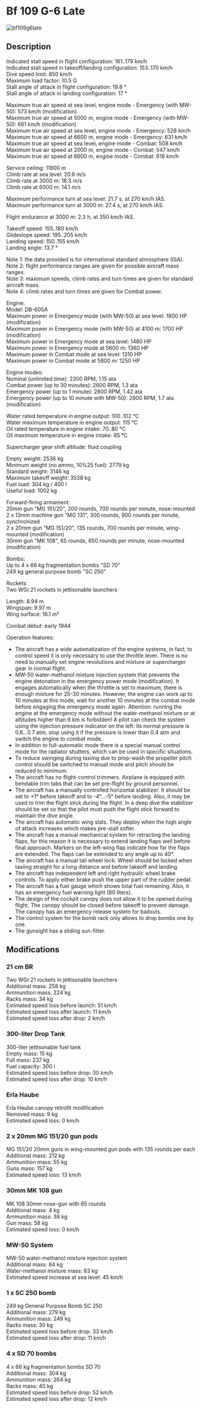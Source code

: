 # Bf 109 G-6 Late  
  
![bf109g6late](../images/bf109g6late.png)  
  
## Description  
  
Indicated stall speed in flight configuration: 161..179 km/h  
Indicated stall speed in takeoff/landing configuration: 153..170 km/h  
Dive speed limit: 850 km/h  
Maximum load factor: 10.5 G  
Stall angle of attack in flight configuration: 19.8 °  
Stall angle of attack in landing configuration: 17 °  
  
Maximum true air speed at sea level, engine mode - Emergency (with MW-50): 573 km/h (modification)  
Maximum true air speed at 5000 m, engine mode - Emergency (with MW-50): 661 km/h (modification)  
Maximum true air speed at sea level, engine mode - Emergency: 528 km/h  
Maximum true air speed at 6600 m, engine mode - Emergency: 631 km/h  
Maximum true air speed at sea level, engine mode - Combat: 508 km/h  
Maximum true air speed at 2000 m, engine mode - Combat: 547 km/h  
Maximum true air speed at 6600 m, engine mode - Combat: 618 km/h  
  
Service ceiling: 11800 m  
Climb rate at sea level: 20.6 m/s  
Climb rate at 3000 m: 18.3 m/s  
Climb rate at 6000 m: 14.1 m/s  
  
Maximum performance turn at sea level: 21.7 s, at 270 km/h IAS.  
Maximum performance turn at 3000 m: 27.4 s, at 270 km/h IAS.  
  
Flight endurance at 3000 m: 2.3 h, at 350 km/h IAS.  
  
Takeoff speed: 155..180 km/h  
Glideslope speed: 195..205 km/h  
Landing speed: 150..155 km/h  
Landing angle: 13.7 °  
  
Note 1: the data provided is for international standard atmosphere (ISA).  
Note 2: flight performance ranges are given for possible aircraft mass ranges.  
Note 3: maximum speeds, climb rates and turn times are given for standard aircraft mass.  
Note 4: climb rates and turn times are given for Combat power.  
  
Engine:  
Model: DB-605A  
Maximum power in Emergency mode (with MW-50) at sea level: 1800 HP (modification)  
Maximum power in Emergency mode (with MW-50) at 4100 m: 1700 HP (modification)  
Maximum power in Emergency mode at sea level: 1480 HP  
Maximum power in Emergency mode at 5600 m: 1360 HP  
Maximum power in Combat mode at sea level: 1310 HP  
Maximum power in Combat mode at 5800 m: 1250 HP  
  
Engine modes:  
Nominal (unlimited time): 2300 RPM, 1.15 ata  
Combat power (up to 30 minutes): 2600 RPM, 1.3 ata  
Emergency power (up to 1 minute): 2800 RPM, 1.42 ata  
Emergency power (up to 10 minute with MW-50): 2800 RPM, 1.7 ata (modification)  
  
Water rated temperature in engine output: 100..102 °C  
Water maximum temperature in engine output: 115 °C  
Oil rated temperature in engine intake: 70..80 °C  
Oil maximum temperature in engine intake: 85 °C  
  
Supercharger gear shift altitude: fluid coupling   
  
Empty weight: 2536 kg  
Minimum weight (no ammo, 10%25 fuel): 2779 kg  
Standard weight: 3146 kg  
Maximum takeoff weight: 3538 kg  
Fuel load: 304 kg / 400 l  
Useful load: 1002 kg  
  
Forward-firing armament:  
20mm gun "MG 151/20", 200 rounds, 700 rounds per minute, nose-mounted  
2 x 13mm machine gun "MG 131", 300 rounds, 900 rounds per minute, synchronized  
2 x 20mm gun "MG 151/20", 135 rounds, 700 rounds per minute, wing-mounted (modification)  
30mm gun "MK 108", 65 rounds, 650 rounds per minute, nose-mounted (modification)  
  
Bombs:  
Up to 4 x 66 kg fragmentation bombs "SD 70"  
249 kg general purpose bomb "SC 250"  
  
Rockets:  
Two WGr.21 rockets in jettisonable launchers  
  
Length: 8.94 m  
Wingspan: 9.97 m  
Wing surface: 16.1 m²  
  
Combat debut: early 1944  
  
Operation features:  
- The aircraft has a wide automatization of the engine systems, in fact, to control speed it is only necessary to use the throttle lever. There is no need to manually set engine revolutions and mixture or supercharger gear in normal flight.  
- MW-50 water-methanol mixture injection system that prevents the engine detonation in the emergency power mode (modification). It engages automatically when the throttle is set to maximum, there is enough mixture for 25-30 minutes. However, the engine can work up to 10 minutes at this mode, wait for another 10 minutes at the combat mode before engaging the emergency mode again. Attention: running the engine at the emergency mode without the water-methanol mixture or at altitudes higher than 6 km is forbidden! A pilot can check the system using the injection pressure indicator on the left: its normal pressure is 0.6...0.7 atm, stop using it if the pressure is lower than 0.4 atm and switch the engine to combat mode.  
- In addition to full-automatic mode there is a special manual control mode for the radiator shutters, which can be used in specific situations.  
- To reduce swinging during taxiing due to prop-wash the propeller pitch control should be switched to manual mode and pitch should be reduced to minimum.  
- The aircraft has no flight-control trimmers. Airplane is equipped with bendable trim tabs that can be set pre-flight by ground personnel.  
- The aircraft has a manually controlled horizontal stabilizer. It should be set to +1° before takeoff and to -4°...-5° before landing. Also, it may be used to trim the flight stick during the flight. In a deep dive the stabilizer should be set so that the pilot must push the flight stick forward to maintain the dive angle.  
- The aircraft has automatic wing slats. They deploy when the high angle of attack increases which makes pre-stall softer.  
- The aircraft has a manual mechanical system for retracting the landing flaps, for this reason it is necessary to extend landing flaps well before final approach. Markers on the left-wing flap indicate how far the flaps are extended. The flaps can be extended to any angle up to 40°.  
- The aircraft has a manual tail wheel lock. Wheel should be locked when taxiing straight for a long distance and before takeoff and landing.  
- The aircraft has independent left and right hydraulic wheel brake controls. To apply either brake push the upper part of the rudder pedal.  
- The aircraft has a fuel gauge which shows total fuel remaining. Also, it has an emergency fuel warning light (80 liters).  
- The design of the cockpit canopy does not allow it to be opened during flight. The canopy should be closed before takeoff to prevent damage. The canopy has an emergency release system for bailouts.  
- The control system for the bomb rack only allows to drop bombs one by one.  
- The gunsight has a sliding sun-filter.  
  
## Modifications  
  
  
### 21 cm BR  
  
Two WGr.21 rockets in jettisonable launchers  
Additional mass: 258 kg  
Ammunition mass: 224 kg  
Racks mass: 34 kg  
Estimated speed loss before launch: 51 km/h  
Estimated speed loss after launch: 11 km/h  
Estimated speed loss after drop: 2 km/h  
  
### 300-liter Drop Tank  
  
300-liter jettisonable fuel tank  
Empty mass: 15 kg  
Full mass: 237 kg  
Fuel capacity: 300 l  
Estimated speed loss before drop: 30 km/h  
Estimated speed loss after drop: 10 km/h  
  
### Erla Haube  
  
Erla Haube canopy retrofit modification  
Removed mass: 9 kg  
Estimated speed loss: 0 km/h  
  
### 2 x 20mm MG 151/20 gun pods  
  
MG 151/20 20mm guns in wing-mounted gun pods with 135 rounds per each  
Additional mass: 212 kg  
Ammunition mass: 55 kg  
Guns mass: 157 kg  
Estimated speed loss: 13 km/h  
  
### 30mm MK 108 gun  
  
MK 108 30mm nose-gun with 65 rounds  
Additional mass: 4 kg  
Ammunition mass: 38 kg  
Gun mass: 58 kg  
Estimated speed loss: 0 km/h  
  
### MW-50 System  
  
MW-50 water-methanol mixture injection system   
Additional mass: 84 kg  
Water-methanol mixture mass: 63 kg  
Estimated speed increase at sea level: 45 km/h  
  
### 1 x SC 250 bomb  
  
249 kg General Purpose Bomb SC 250  
Additional mass: 279 kg  
Ammunition mass: 249 kg  
Racks mass: 30 kg  
Estimated speed loss before drop: 33 km/h  
Estimated speed loss after drop: 11 km/h  
  
### 4 x SD 70 bombs  
  
4 x 66 kg fragmentation bombs SD 70  
Additional mass: 304 kg  
Ammunition mass: 264 kg  
Racks mass: 40 kg  
Estimated speed loss before drop: 52 km/h  
Estimated speed loss after drop: 12 km/h  